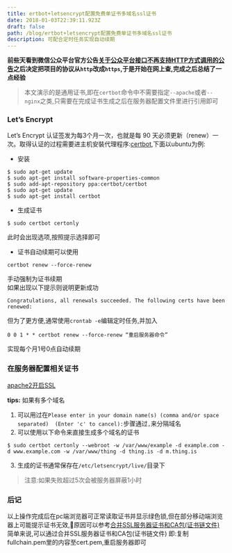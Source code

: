```yaml
---
title: ertbot+letsencrypt配置免费单证书多域名ssl证书
date: 2018-01-03T22:39:11.923Z
draft: false
path: /blog/ertbot+letsencrypt配置免费单证书多域名ssl证书
description: 可配合定时任务实现自动续期
---
```



**前些天看到微信公众平台官方公告[关于公众平台接口不再支持HTTP方式调用的公告](https://mp.weixin.qq.com/cgi-bin/announce?action=getannouncement&announce_id=1505983913&version=&lang=zh_CN)之后决定把项目的协议从`http`改成`https`,于是开始在网上查,完成之后总结了一点经验**  

> 本文演示的是通用证书,即在`certbot`命令中不需要指定`--apache`或者`--nginx`之类,只需要在完成证书生成之后在服务器配置文件里进行引用即可

### Let’s Encrypt
Let’s Encrypt 认证签发为每3个月一次，也就是每 90 天必须更新（renew）一次。取得认证的过程需要进主机安裝代理程序:[certbot](https://certbot.eff.org/),下面以ubuntu为例:  

* 安装
```
$ sudo apt-get update
$ sudo apt-get install software-properties-common
$ sudo add-apt-repository ppa:certbot/certbot
$ sudo apt-get update
$ sudo apt-get install certbot
```
* 生成证书

```
$ sudo certbot certonly
```

此时会出现选项,按照提示选择即可  

* 证书自动续期可以使用

```
certbot renew --force-renew
```

手动强制为证书续期  
如果出现以下提示则说明更新成功

```
Congratulations, all renewals succeeded. The following certs have been renewed:
```

但为了更方便,通常使用`crontab -e`编辑定时任务,并加入

```
0 0 1 * * certbot renew --force-renew “重启服务器命令”
```

实现每个月1号0点自动续期

### 在服务器配置相关证书
[apache2开启SSL](https://lestatmiao.github.io/2017/09/08/apache2-ssl/)

**tips:**
如果有多个域名  
1. 可以用过在`Please enter in your domain name(s) (comma and/or space separated)  (Enter 'c'
to cancel):`步骤通过`,`来分隔域名
2. 可以使用以下命令来直接生成多个域名的证书  

```
$ sudo certbot certonly --webroot -w /var/www/example -d example.com -d www.example.com -w /var/www/thing -d thing.is -d m.thing.is
```

3. 生成的证书通常保存在`/etc/letsencrypt/live/`目录下

> 注意:如果失败超过5次会被服务器屏蔽1小时

### 后记  
以上操作完成后在pc端浏览器可正常读取证书并显示绿色锁,但在部分移动端浏览器上可能提示证书无效,原因可以参考[合并SSL服务器证书和CA包(证书链文件)
](https://blog.v2ssl.com/2017/02/07/%E5%90%88%E5%B9%B6ssl%E6%9C%8D%E5%8A%A1%E5%99%A8%E8%AF%81%E4%B9%A6%E5%92%8Cca%E5%8C%85%E8%AF%81%E4%B9%A6%E9%93%BE%E6%96%87%E4%BB%B6.html)  
简单来说,可以通过合并SSL服务器证书和CA包(证书链文件)
即:复制fullchain.pem里的内容至cert.pem,重启服务器即可
